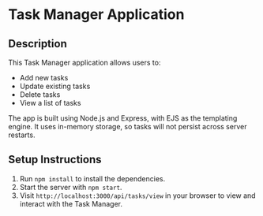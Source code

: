 # Task Manager Application

## Description
This Task Manager application allows users to:
- Add new tasks
- Update existing tasks
- Delete tasks
- View a list of tasks

The app is built using Node.js and Express, with EJS as the templating engine. It uses in-memory storage, so tasks will not persist across server restarts.

## Setup Instructions
1. Run `npm install` to install the dependencies.
2. Start the server with `npm start`.
3. Visit `http://localhost:3000/api/tasks/view` in your browser to view and interact with the Task Manager.


